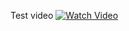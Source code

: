 Test video
[![Watch Video](https://github.com/diephuyduc/3DViewSampleWithFilamentAndroid/raw/master/readmesource/thumbnail.png)](https://github.com/diephuyduc/3DViewSampleWithFilamentAndroid/raw/master/readmesource/Record_2025-04-10-14-35-11.mp4)

